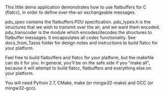 This little demo application demonstrates how to use flatbuffers for C (flatcc), in order to define over-the-air exchangeable messages.

pdu_spec contains the flatbuffers PDU specification.
pdu_types.h is the structures that we wish to transmit over the air, and we want them encoded.
pdu_transcoder is the module which encodes/decodes the structures to flatbuffer messages. It encapsulates all codec functionality.
See docs_from_Tasos folder for design notes and instructions to build flatcc for your platform.

Feel free to build flatbuffers and flatcc for your platform, but the makefile can do it for you. In general, you'll be on the safe side if you "make all", because it will attempt to build flatcc, flatbuffers and everything else on your platform. 

You will need Python 2.7, CMake, make (or mingw32-make) and GCC (or mingw32-gcc).
